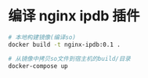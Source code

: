 # 编译 nginx ipdb 插件

```bash
# 本地构建镜像(编译so)
docker build -t nginx-ipdb:0.1 .

# 从镜像中拷贝so文件到宿主机的build/目录
docker-compose up
```